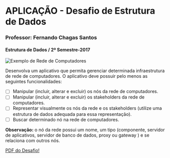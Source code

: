 ﻿# APLICAÇÃO - Desafio de Estrutura de Dados
### Professor: Fernando Chagas Santos
#### Estrutura de Dados / 2º Semestre-2017

![Exemplo de Rede de Computadores](https://i.imgur.com/fjMTMD5.png)

Desenvolva um aplicativo que permita gerenciar determinada infraestrutura de rede de computadores. O aplicativo deve possuir pelo menos as seguintes funcionalidades:

- [ ] Manipular (incluir, alterar e excluir) os nós da rede de computadores.
- [ ] Manipular (incluir, alterar e excluir) os stakeholders da rede de computadores.
- [ ] Representar visualmente os nós da rede e os stakeholders (utilize uma estrutura de dados adequada para essa representação).
- [ ] Buscar determinado nó na rede de computadores.

**Observação:** o nó da rede possui um nome, um tipo (componente, servidor de aplicativos, servidor de banco de dados,
proxy ou gateway ) e se relaciona com outros nós.

[PDF do Desafio!](https://s3-sa-east-1.amazonaws.com/portal-fernando/Arquivos/2017-1/ED/Praticas/Desafio_3VA.pdf)
